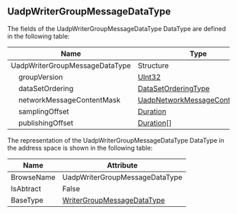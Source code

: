 <!-- datatype -->
## UadpWriterGroupMessageDataType
<!-- end of description -->
The fields of the UadpWriterGroupMessageDataType DataType are defined in the following table:  

|Name|Type|Description|
|---|---|---|
|UadpWriterGroupMessageDataType|Structure||
|&nbsp;&nbsp;&nbsp;&nbsp;groupVersion|[UInt32](../../../Part3/DataTypes/UInt32/readme.md)||
|&nbsp;&nbsp;&nbsp;&nbsp;dataSetOrdering|[DataSetOrderingType](../../../Part14/DataTypes/DataSetOrderingType/readme.md)||
|&nbsp;&nbsp;&nbsp;&nbsp;networkMessageContentMask|[UadpNetworkMessageContentMask](../../../Part14/DataTypes/UadpNetworkMessageContentMask/readme.md)||
|&nbsp;&nbsp;&nbsp;&nbsp;samplingOffset|[Duration](../../../Part3/DataTypes/Duration/readme.md)||
|&nbsp;&nbsp;&nbsp;&nbsp;publishingOffset|[Duration](../../../Part3/DataTypes/Duration/readme.md)[]||

The representation of the UadpWriterGroupMessageDataType DataType in the address space is shown in the following table:  

|Name|Attribute|
|---|---|
|BrowseName|UadpWriterGroupMessageDataType|
|IsAbtract|False|
|BaseType|[WriterGroupMessageDataType](../../../Part14/DataTypes/WriterGroupMessageDataType/readme.md)|

